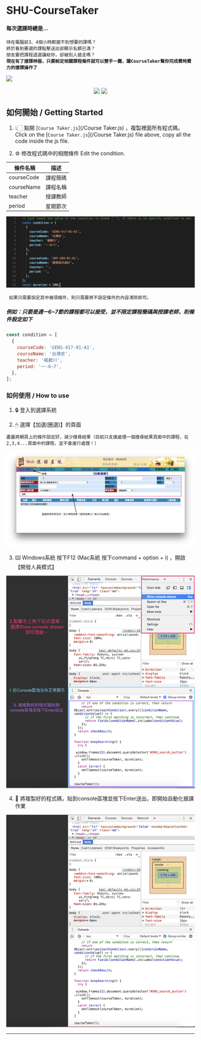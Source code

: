 # SHU-CourseTaker

#### 每次選課時總是...
` 待在電腦前3、4個小時都搶不到想要的課嗎？ `  
` 終於看到要選的課點擊送出卻顯示名額已滿？ `  
` 朋友要把課程退選讓給你，卻被別人搶走嗎？ `  
**```現在有了搶課神器，只要給定相關課程條件就可以雙手一攤，讓CourseTaker幫你完成費時費力的搶課操作了```**  

![][takingcourse]

<p align=center>
<a target="_blank" href="https://opensource.org/licenses/MIT" title="License: MIT"><img src="https://img.shields.io/badge/License-MIT-blue.svg"></a>
<a target="_blank" href="http://makeapullrequest.com" title="PRs Welcome"><img src="https://img.shields.io/badge/PRs-welcome-brightgreen.svg"></a>
</p>

## 如何開始 / Getting Started

1. 👆🏻 點開 [```Course Taker.js```](/Course Taker.js) ，複製裡面所有程式碼。  
Click on the [```Course Taker.js```](/Course Taker.js) file above, copy all the code inside the js file.

2. ⚙️ 修改程式碼中的相關條件
Edit the condition.

| 條件名稱 | 描述 |
| ------------- | ----------- |
| courseCode | 課程簡碼 |
| courseName | 課程名稱 |
| teacher | 授課教師 |
| period | 星期節次 |

![condition](/img/condition.png)

` 如果只需要設定其中幾項條件，則只需要將不設定條件的內容清除即可。`

##### 例如：只要是週一6~7節的課程都可以接受，並不限定課程簡碼與授課老師，則條件設定如下

```javascript
const condition = [
  {
    courseCode: 'GENS-417-01-A1',
    courseName: '台灣史',
    teacher: '楊碧川',
    period: '一-6~7',
  },
];
```

### 如何使用 / How to use

1. 🔒 登入到選課系統

2. 🖱 選擇【加選(圈選)】的頁面

`盡量將網頁上的條件設定好，減少搜尋結果（目前只支援處理一個搜尋結果頁面中的課程，在2,3,4...頁面中的課程，並不會進行處理！）`

![takecourse](/img/takecourse.png)

3. ⌨️ Windows系統 按下F12 (Mac系統 按下command + option + i) ，開啟【開發人員模式】

![developer](/img/developer.png)

4. 🔁 將複製好的程式碼，貼到console區塊並按下Enter送出，即開始自動化搶課作業

![console](/img/console.png)

--------------------------------
[takingcourse]:/img/takingcourse.gif
